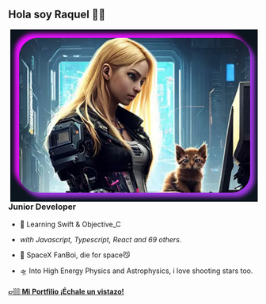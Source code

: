## Hola soy Raquel 👋😼
<img src="MiPortfolio/img/otras/fotoContacto2.png" align="right" width="500px;" alt="fotoContacto2" />
<p align="center">
  <h3>Junior Developer</h3>
</p>

 - 🥀 Learning Swift & Objective_C
 
 - <i>with Javascript, Typescript, React and 69 others.</i>
   
 - 🔭 SpaceX FanBoi, die for space😼

 - 🛸 Into High Energy Physics and Astrophysics, i love shooting stars too.
 
 <p align="center">
   <a href="https://raquelcasaresdelapoza-miportfolio.netlify.app" target="_blank">
  <h4>👉🏼 <b><u>Mi Portfilio</u></b> ¡Échale un vistazo! </h4></a>
   </p>
<!--
**Quake006/Quake006** is a ✨ _special_ ✨ repository because its `README.md` (this file) appears on your GitHub profile.

Here are some ideas to get you started:

- 🔭 I’m currently working on ...
- 🌱 I’m currently learning ...
- 👯 I’m looking to collaborate on ...
- 🤔 I’m looking for help with ...
- 💬 Ask me about ...
- 📫 How to reach me: ...
- 😄 Pronouns: ...
- ⚡ Fun fact: ...

-->
